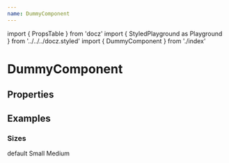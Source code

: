 ```yaml
---
name: DummyComponent
---
```


import { PropsTable } from 'docz'
import { StyledPlayground as Playground } from '../../../docz.styled'
import { DummyComponent } from './index'

# DummyComponent

## Properties

<PropsTable of={DummyComponent} />

## Examples

### Sizes

<Playground>
  <DummyComponent>default</DummyComponent>
  <DummyComponent size="sm">Small</DummyComponent>
  <DummyComponent size="md">Medium</DummyComponent>
</Playground>
